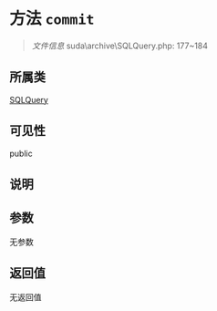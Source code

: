 # 方法 `commit`

> *文件信息* suda\archive\SQLQuery.php: 177~184

## 所属类 

[SQLQuery](../SQLQuery.md)

## 可见性

public

## 说明



## 参数


无参数


## 返回值

无返回值
